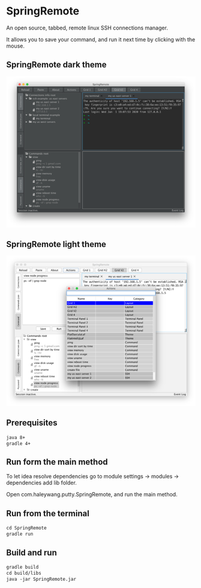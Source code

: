 # SpringRemote

An open source, tabbed, remote linux SSH connections manager. 

It allows you to save your command, and run it next time by clicking with the mouse.


## SpringRemote dark theme

![avatar](https://github.com/HaleyWang/SpringRemote/raw/master/doc/springRemoteDarkTheme.png)

## SpringRemote light theme
![avatar](https://github.com/HaleyWang/SpringRemote/raw/master/doc/springRemoteLightTheme.png)


## Prerequisites
```
java 8+
gradle 4+
```

## Run form the main method
To let idea resolve dependencies go to module settings -> modules -> dependencies add lib folder.

Open com.haleywang.putty.SpringRemote, and run the main method.


## Run from the terminal
```
cd SpringRemote
gradle run
```

## Build and run
 ```
gradle build
cd build/libs
java -jar SpringRemote.jar
```
